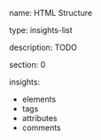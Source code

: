 name: HTML Structure

type: insights-list

description: TODO

section: 0

insights:
  - elements
  - tags
  - attributes
  - comments
